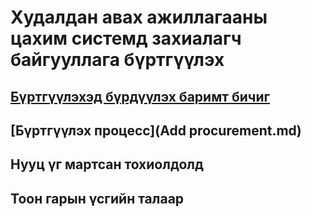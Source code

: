 # Худалдан авах ажиллагааны цахим системд захиалагч байгууллага бүртгүүлэх

## [Бүртгүүлэхэд бүрдүүлэх баримт бичиг](registrationdoc.md)

## [Бүртгүүлэх процесс](Add procurement.md)

## Нууц үг мартсан тохиолдолд

## Тоон гарын үсгийн талаар